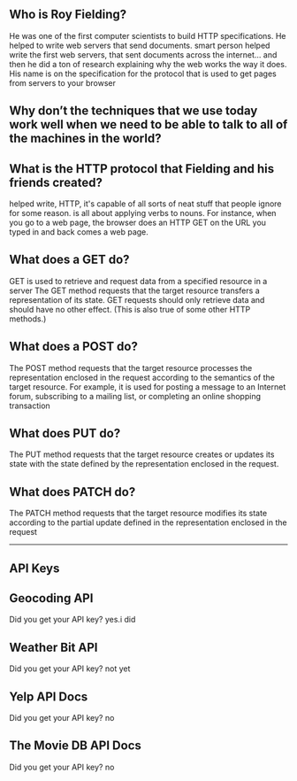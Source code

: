 ## Who is Roy Fielding?

He was one of the first computer scientists to build HTTP specifications. He helped to write web servers that send documents.
smart person helped write the first web servers, that sent documents across the internet… and then he did a ton of research explaining why the web works the way it does. His name is on the specification for the protocol that is used to get pages from servers to your browser

## Why don’t the techniques that we use today work well when we need to be able to talk to all of the machines in the world?

## What is the HTTP protocol that Fielding and his friends created?
helped write, HTTP, it's capable of all sorts of neat stuff that people ignore for some reason.
is all about applying verbs to nouns. For instance, when you go to a web page, the browser does an HTTP GET on the URL you typed in and back comes a web page.

## What does a GET do?
GET is used to retrieve and request data from a specified resource in a server
The GET method requests that the target resource transfers a representation of its state. GET requests should only retrieve data and should have no other effect. (This is also true of some other HTTP methods.)

## What does a POST do?

The POST method requests that the target resource processes the representation enclosed in the request according to the semantics of the target resource. For example, it is used for posting a message to an Internet forum, subscribing to a mailing list, or completing an online shopping transaction

## What does PUT do?
The PUT method requests that the target resource creates or updates its state with the state defined by the representation enclosed in the request.

## What does PATCH do?
The PATCH method requests that the target resource modifies its state according to the partial update defined in the representation enclosed in the request

------------

## API Keys



## Geocoding API
Did you get your API key?
yes.i did 
## Weather Bit API
Did you get your API key?
not yet
## Yelp API Docs
Did you get your API key?
no
## The Movie DB API Docs
Did you get your API key?
no
